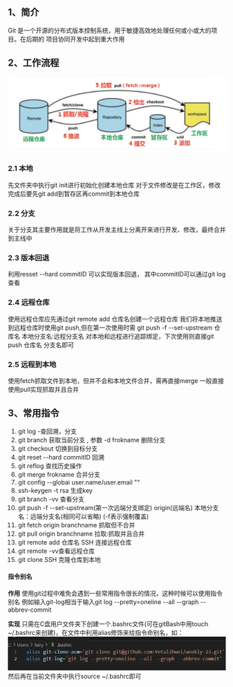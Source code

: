 ## 1、简介
Git 是一个开源的分布式版本控制系统，用于敏捷高效地处理任何或小或大的项目。在后期的
项目协同开发中起到重大作用

## 2、工作流程
![](/img/git/workflow.png)
### 2.1 本地
   先文件夹中执行git init进行初始化创建本地仓库
   对于文件修改是在工作区，修改完成后要先git add到暂存区再commit到本地仓库

### 2.2 分支
   关于分支其主要作用就是将工作从开发主线上分离开来进行开发、修改，最终合并到主线中

### 2.3 版本回退
利用resset --hard commitID 可以实现版本回退，
其中commitID可以通过git log查看

### 2.4 远程仓库
使用远程仓库应先通过git remote add 仓库名创建一个远程仓库
我们将本地推送到远程仓库时使用git push,但在第一次使用时需
git push -f --set-upstream  仓库名 本地分支名:远程分支名
对本地和远程进行追踪绑定，下次使用则直接git push 仓库名 分支名即可

### 2.5 远程到本地
使用fetch抓取文件到本地，但并不会和本地文件合并，需再直接merge
一般直接使用pull实现抓取并且合并

## 3、常用指令
1. git log -查回溯，分支
2. git branch 获取当前分支 , 参数 -d frokname 删除分支
3. git checkout 切换到目标分支
4. git reset --hard commitID 回溯
5. git reflog 查找历史操作
6. git merge frokname 合并分支 
7. git config --globai user.name/user.email ""
8. ssh-keygen -t rsa 生成key
9. git branch -vv 查看分支
10. git push -f --set-upstream(第一次远端分支绑定) origin(远端名) 本地分支名：远端分支名(相同可以省略)  (-f表示强制覆盖)
11. git fetch origin branchname 抓取但不合并
12. git pull origin branchname 拉取:抓取并且合并
13. git remote add 仓库名 SSH 连接远程仓库
14. git remote -vv查看远程仓库
15. git clone SSH 克隆仓库到本地

#### 指令别名

**作用**
使用git过程中难免会遇到一些常用指令很长的情况，这种时候可以使用指令别名
例如输入git-log相当于输入git log --pretty=oneline --all --graph --abbrev-commit

**实现**
只需在C盘用户文件夹下创建一个.bashrc文件(可在gitBash中用touch ~/.bashrc来创建)，在文件中利用alias修饰来给指令命别名，如：
![](/img/git/bashrc.png)
然后再在当前文件夹中执行source ~/.bashrc即可